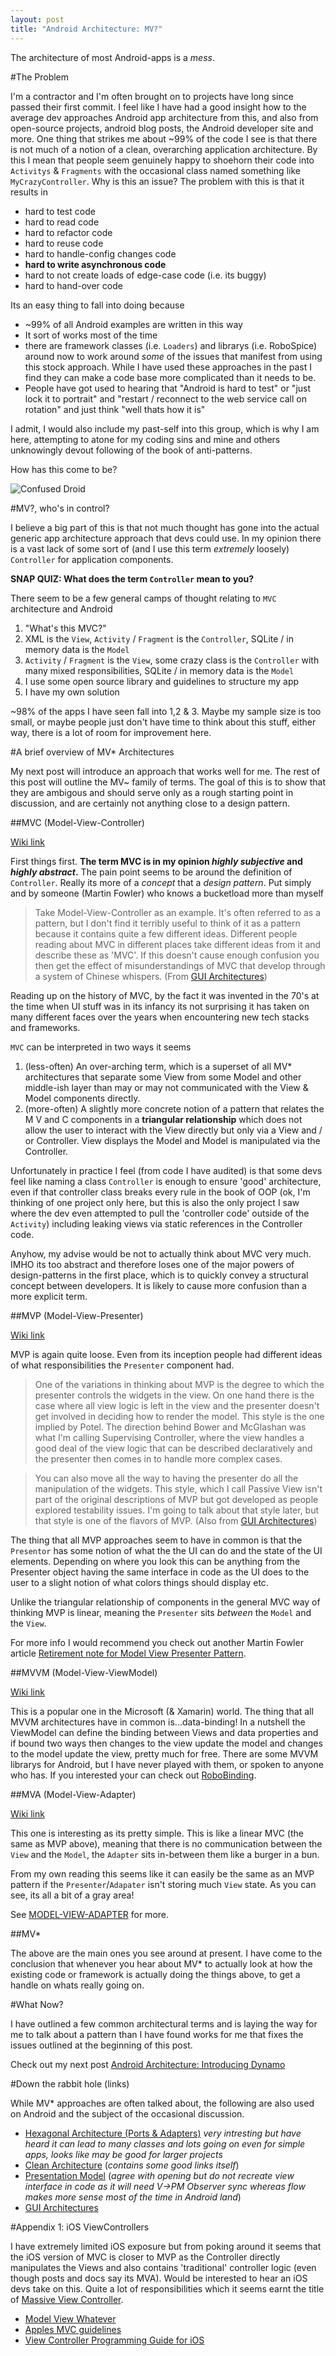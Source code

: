 ```yaml
---
layout: post
title: "Android Architecture: MV?"
---
```


The architecture of most Android-apps is a _mess_. 

#The Problem

I'm a contractor and I'm often brought on to projects have long since passed their first commit. I feel like I have had a good insight how to the average dev approaches Android app architecture from this, and also from open-source projects, android blog posts, the Android developer site and more. One thing that strikes me about ~99% of the code I see is that there is not much of a notion of a clean, overarching application architecture. By this I mean that people seem genuinely happy to shoehorn their code into `Activitys` & `Fragments` with the occasional class named something like `MyCrazyController`. Why is this an issue? The problem with this is that it results in

- hard to test code
- hard to read code
- hard to refactor code
- hard to reuse code
- hard to handle-config changes code
- **hard to write asynchronous code**
- hard to not create loads of edge-case code (i.e. its buggy)
- hard to hand-over code

Its an easy thing to fall into doing because

- ~99% of all Android examples are written in this way
- It sort of works most of the time
- there are framework classes (i.e. `Loaders`) and librarys (i.e. RoboSpice) around now to work around _some_ of the issues that manifest from using this stock approach. While I have used these approaches in the past I find they can make a code base more complicated than it needs to be.
- People have got used to hearing that "Android is hard to test" or "just lock it to portrait" and "restart / reconnect to the web service call on rotation" and just think "well thats how it is"

I admit, I would also include my past-self into this group, which is why I am here, attempting to atone for my coding sins and mine and others unknowingly devout following of the book of anti-patterns.

How has this come to be?

<img src="/images/blog/droid_confused.png" alt="Confused Droid" />

#MV?, who's in control?

I believe a big part of this is that not much thought has gone into the actual generic app architecture approach that devs could use. In my opinion there is a vast lack of some sort of (and I use this term _extremely_ loosely) `Controller` for application components.

__SNAP QUIZ: What does the term `Controller` mean to you?__

There seem to be a few general camps of thought relating to `MVC` architecture and Android

1. "What's this MVC?"
2. XML is the `View`, `Activity` / `Fragment` is the `Controller`,  SQLite / in memory data is the `Model` 
3. `Activity` / `Fragment` is the `View`, some crazy class is the `Controller` with many mixed responsibilities, SQLite / in memory data is the `Model` 
4. I use some open source library and guidelines to structure my app
5. I have my own solution

~98% of the apps I have seen fall into 1,2 & 3. Maybe my sample size is too small, or maybe people just don't have time to think about this stuff, either way, there is a lot of room for improvement here.

#A brief overview of MV* Architectures

My next post will introduce an approach that works well for me. The rest of this post will outline the MV~ family of terms. The goal of this is to show that they are ambigous and should serve only as a rough starting point in discussion, and are certainly not anything close to a design pattern.

##MVC (Model-View-Controller)

[Wiki link](http://en.wikipedia.org/wiki/Model%E2%80%93view%E2%80%93controller)

First things first. **The term MVC is in my opinion _highly subjective_ and _highly abstract_.** The pain point seems to be around the definition of `Controller`. Really its more of a _concept_ that a _design pattern_. Put simply and by someone (Martin Fowler) who knows a bucketload more than myself

> Take Model-View-Controller as an example. It's often referred to as a pattern, but I don't find it terribly useful to think of it as a pattern because it contains quite a few different ideas. Different people reading about MVC in different places take different ideas from it and describe these as 'MVC'. If this doesn't cause enough confusion you then get the effect of misunderstandings of MVC that develop through a system of Chinese whispers. (From [GUI Architectures](http://martinfowler.com/eaaDev/uiArchs.html))

Reading up on the history of MVC, by the fact it was invented in the 70's at the time when UI stuff was in its infancy its not surprising it has taken on many different faces over the years when encountering new tech stacks and frameworks. 

`MVC` can be interpreted in two ways it seems

1. (less-often) An over-arching term, which is a superset of all MV* architectures that separate some View from some Model and other middle-ish layer than may or may not communicated with the View & Model components directly. 
2. (more-often) A slightly more concrete notion of a pattern that relates the M V and C components in a **triangular relationship** which does not allow the user to interact with the View directly but only via a View and / or Controller. View displays the Model and Model is manipulated via the Controller. 

Unfortunately in practice I feel (from code I have audited) is that some devs feel like naming a class `Controller` is enough to ensure 'good' architecture, even if that controller class breaks every rule in the book of OOP (ok, I'm thinking of one project only here, but this is also the only project I saw where the dev even attempted to pull the 'controller code' outside of the `Activity`) including leaking views via static references in the Controller code.

Anyhow, my advise would be not to actually think about MVC very much. IMHO its too abstract and therefore loses one of the major powers of design-patterns in the first place, which is to quickly convey a structural concept between developers. It is likely to cause more confusion than a more explicit term.

##MVP (Model-View-Presenter)

[Wiki link](http://en.wikipedia.org/wiki/Model%E2%80%93view%E2%80%93presenter) 

MVP is again quite loose. Even from its inception people had different ideas of what responsibilities the `Presenter` component had.

> One of the variations in thinking about MVP is the degree to which the presenter controls the widgets in the view. On one hand there is the case where all view logic is left in the view and the presenter doesn't get involved in deciding how to render the model. This style is the one implied by Potel. The direction behind Bower and McGlashan was what I'm calling Supervising Controller, where the view handles a good deal of the view logic that can be described declaratively and the presenter then comes in to handle more complex cases. 

> You can also move all the way to having the presenter do all the manipulation of the widgets. This style, which I call Passive View isn't part of the original descriptions of MVP but got developed as people explored testability issues. I'm going to talk about that style later, but that style is one of the flavors of MVP. (Also from [GUI Architectures](http://martinfowler.com/eaaDev/uiArchs.html))

The thing that all MVP approaches seem to have in common is that the `Presentor` has some notion of what the the UI can do and the state of the UI elements. Depending on where you look this can be anything from the Presenter object having the same interface in code as the UI does to the user to a slight notion of what colors things should display etc.

Unlike the triangular relationship of components in the general MVC way of thinking MVP is linear, meaning the `Presenter` sits _between_ the `Model` and the `View`.

For more info I would recommend you check out another Martin Fowler article [Retirement note for Model View Presenter Pattern](http://martinfowler.com/eaaDev/ModelViewPresenter.html).



##MVVM (Model-View-ViewModel)

[Wiki link](http://en.wikipedia.org/wiki/Model_View_ViewModel)

This is a popular one in the Microsoft (& Xamarin) world. The thing that all MVVM architectures have in common is...data-binding! In a nutshell the ViewModel can define the binding between Views and data properties and if bound two ways then changes to the view update the model and changes to the model update the view, pretty much for free. There are some MVVM librarys for Android, but I have never played with them, or spoken to anyone who has. If you interested your can check out [RoboBinding](http://robobinding.github.io/RoboBinding/).

##MVA (Model-View-Adapter)

[Wiki link](http://en.wikipedia.org/wiki/Model%E2%80%93view%E2%80%93adapter)

This one is interesting as its pretty simple. This is like a linear MVC (the same as MVP above), meaning that there is no communication between the `View` and the `Model`, the `Adapter` sits in-between them like a burger in a bun.

From my own reading this seems like it can easily be the same as an MVP pattern if the `Presenter`/`Adapater` isn't storing much `View` state. As you can see, its all a bit of a gray area!

See [MODEL-VIEW-ADAPTER](https://www.palantir.com/2009/04/model-view-adapter/) for more.

##MV*

The above are the main ones you see around at present. I have come to the conclusion that whenever you hear about MV* to actually look at how the existing code or framework is actually doing the things above, to get a handle on whats really going on.

#What Now?

I have outlined a few common architectural terms and is laying the way for me to talk about a pattern than I have found works for me that fixes the issues outlined at the beginning of this post. 

Check out my next post [Android Architecture: Introducing Dynamo](http://doridori.github.io/Android-Architecture-Dynamo/)

#Down the rabbit hole (links)

While MV* approaches are often talked about, the following are also used on Android and the subject of the occasional discussion.

- [Hexagonal Architecture (Ports & Adapters)](http://alistair.cockburn.us/Hexagonal+architecture) _very intresting but have heard it can lead to many classes and lots going on even for simple apps, looks like may be good for larger projects_
- [Clean Architecture](http://blog.8thlight.com/uncle-bob/2012/08/13/the-clean-architecture.html) (_contains some good links itself_)
- [Presentation Model](http://martinfowler.com/eaaDev/PresentationModel.html) (_agree with opening but do not recreate view interface in code as it will need V->PM Observer sync whereas flow makes more sense most of the time in Android land_) 
- [GUI Architectures](http://martinfowler.com/eaaDev/uiArchs.html)

#Appendix 1: iOS ViewControllers

I have extremely limited iOS exposure but from poking around it seems that the iOS version of MVC is closer to MVP as the Controller directly manipulates the Views and also contains 'traditional' controller logic (even though posts and docs say its MVA). Would be interested to hear an iOS devs take on this. Quite a lot of responsibilities which it seems earnt the title of [Massive View Controller](https://twitter.com/Colin_Campbell/status/293167951132098560).

- [Model View Whatever](http://khanlou.com/2014/03/model-view-whatever/)
- [Apples MVC guidelines](https://developer.apple.com/library/ios/documentation/General/Conceptual/CocoaEncyclopedia/Model-View-Controller/Model-View-Controller.html)
- [View Controller Programming Guide for iOS](https://developer.apple.com/library/ios/featuredarticles/ViewControllerPGforiPhoneOS/Introduction/Introduction.html)






